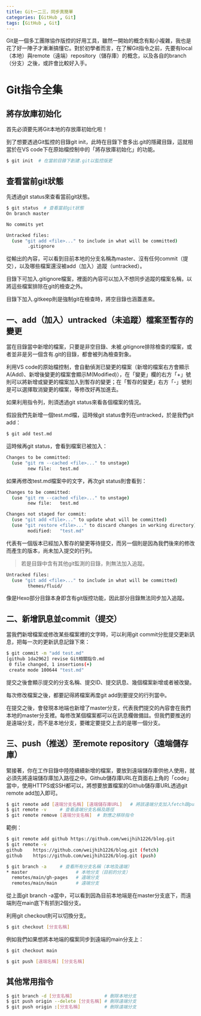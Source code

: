 ```yaml
---
title: Git一二三，同步真簡單
categories: [GitHub , Git]
tags: [GitHub , Git]
---
```


Git是一個多工團隊協作版控的好用工具，雖然一開始的概念有點小複雜，我也是花了好一陣子才漸漸搞懂它。對於初學者而言，在了解Git指令之前，先要有local（本地）與remote（遠端）repository（儲存庫）的概念，以及各自的branch（分支）之後，或許會比較好入手。

# Git指令全集
## 將存放庫初始化

首先必須要先將Git本地的存放庫初始化啦！

到了想要透過Git監控的目錄git init，此時在目錄下會多出.git的隱藏目錄，這就相當於在VS code下在原始檔控制中的「將存放庫初始化」的功能。

```bash
$ git init  # 在當前目錄下創建.git以監控版更
```

## 查看當前git狀態

先透過git status來查看當前git狀態。

```bash
$ git status  # 查看當前git狀態
On branch master

No commits yet

Untracked files:
  (use "git add <file>..." to include in what will be committed)
        .gitignore
```

從輸出的內容，可以看到目前本地的分支名稱為master、沒有任何commit（提交），以及哪些檔案還沒被add（加入）追蹤（untracked）。

目錄下可加入.gitignore檔案，裡面的內容可以加入不想同步追蹤的檔案名稱，以將這些檔案排除在git的檢查之外。

目錄下加入.gitkeep則是強制git在檢查時，將空目錄也涵蓋進來。

## 一、add（加入）untracked（未追蹤）檔案至暫存的變更

當在目錄當中新增的檔案，只要是非空目錄、未被.gitignore排除檢查的檔案，或者並非是另一個含有.git的目錄，都會被列為檢查對象。

利用VS code的原始檔控制，會自動偵測已變更的檔案（新增的檔案右方會顯示A(Add)、新增後變更的檔案會顯示M(Modified)），在「變更」欄的右方「+」號則可以將新增或變更的檔案加入到暫存的變更；在「暫存的變更」右方「-」號則是可以選擇取消變更的檔案，等修改好再加進去。

如果利用指令列，則須透過git status來看各個檔案的情況。

假設我們先新增一個test.md檔，這時候git status會列在untracked，於是我們git add：

```bash
$ git add test.md
```

這時候再git status，會看到檔案已被加入：

```bash
Changes to be committed:
  (use "git rm --cached <file>..." to unstage)
        new file:   test.md
```

如果再修改test.md檔案中的文字，再次git status則會看到：

```bash
Changes to be committed:
  (use "git rm --cached <file>..." to unstage)
        new file:   test.md

Changes not staged for commit:
  (use "git add <file>..." to update what will be committed)
  (use "git restore <file>..." to discard changes in working directory)
        modified:   "test.md"
```

代表有一個版本已經加入暫存的變更等待提交，而另一個則是因為我們後來的修改而產生的版本，尚未加入提交的行列。

> 若是目錄中含有其他git監測的目錄，則無法加入追蹤。

```bash
Untracked files:
  (use "git add <file>..." to include in what will be committed)
        themes/fluid/
```

像是Hexo部分目錄本身即含有git版控功能，因此部分目錄無法同步加入追蹤。

## 二、新增訊息並commit（提交）

當我們新增檔案或修改某些檔案裡的文字時，可以利用git commit分批提交更新訊息，把每一次的更新訊息記錄下來：

```bash
$ git commit -m "add test.md"
[github 1da2962] revise Git相關指令.md
 0 file changed, 1 insertions(+)
 create mode 100644 "test.md"
```

提交之後會顯示提交的分支名稱、提交ID、提交訊息、幾個檔案新增或者被改變。

每次修改檔案之後，都要記得將檔案再度git add到要提交的行列當中。

在提交之後，會發現本地端也新增了master分支，代表我們提交的內容會在我們本地的master分支裡。每修改某個檔案都可以在訊息欄做備註。但我們要推送的是遠端分支，而不是本地分支，要確定要提交上去的是哪一個分支。

## 三、push（推送）至remote repository（遠端儲存庫）

緊接著，你在工作目錄中陸陸續續新增的檔案，要放到遠端儲存庫供他人使用，就必須先將遠端儲存庫加入路徑之中。Github儲存庫URL在頁面右上角的「code」當中，使用HTTPS或SSH都可以，將想要放置檔案的Github儲存庫URL透過git remote add加入即可。

```bash
$ git remote add [遠端分支名稱] [遠端儲存庫URL]   # 將該遠端分支加入fetch跟push的路徑
$ git remote -v     # 查看遠端分支名稱及路徑
$ git remote remove [遠端分支名稱]  # 對應之移除指令
```

範例：

```bash
$ git remote add github https://github.com/weijhih1226/blog.git
$ git remote -v
github    https://github.com/weijhih1226/blog.git (fetch)
github    https://github.com/weijhih1226/blog.git (push)

$ git branch -a     # 查看所有分支名稱（本地及遠端）
* master                  # 本地分支（目前的分支）
  remotes/main/gh-pages   # 遠端分支
  remotes/main/main       # 遠端分支
```

從上面git branch -a當中，可以看到因為目前本地端是在master分支底下，而遠端則在main底下有抓到2個分支。

利用git checkout則可以切換分支。

```bash
$ git checkout [分支名稱]
```

例如我們如果想將本地端的檔案同步到遠端的main分支上：

```bash
$ git checkout main
```

```bash
$ git push [遠端名稱] [分支名稱]
```

## 其他常用指令

```bash
$ git branch -d [分支名稱]            # 刪除本地分支
$ git push origin --delete [分支名稱] # 刪除遠端分支
$ git push origin :[分支名稱]         # 刪除遠端分支

```